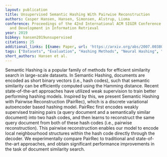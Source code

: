 ```yaml
---
layout: publication
title: Unsupervised Semantic Hashing With Pairwise Reconstruction
authors: Casper Hansen, Hansen, Simonsen, Alstrup, Lioma
conference: Proceedings of the 42nd International ACM SIGIR Conference on Research
  and Development in Information Retrieval
year: 2019
bibkey: hansen2019unsupervised
citations: 25
additional_links: [{name: Paper, url: 'https://arxiv.org/abs/2007.00380'}]
tags: ["Datasets", "Evaluation", "Hashing Methods", "Neural Hashing", "SIGIR", "Scalability", "Similarity Search", "Unsupervised"]
short_authors: Hansen et al.
---
```

Semantic Hashing is a popular family of methods for efficient similarity search in large-scale datasets. In Semantic Hashing, documents are encoded as short binary vectors (i.e., hash codes), such that semantic similarity can be efficiently computed using the Hamming distance. Recent state-of-the-art approaches have utilized weak supervision to train better performing hashing models. Inspired by this, we present Semantic Hashing with Pairwise Reconstruction (PairRec), which is a discrete variational autoencoder based hashing model. PairRec first encodes weakly supervised training pairs (a query document and a semantically similar document) into two hash codes, and then learns to reconstruct the same query document from both of these hash codes (i.e., pairwise reconstruction). This pairwise reconstruction enables our model to encode local neighbourhood structures within the hash code directly through the decoder. We experimentally compare PairRec to traditional and state-of-the-art approaches, and obtain significant performance improvements in the task of document similarity search.
